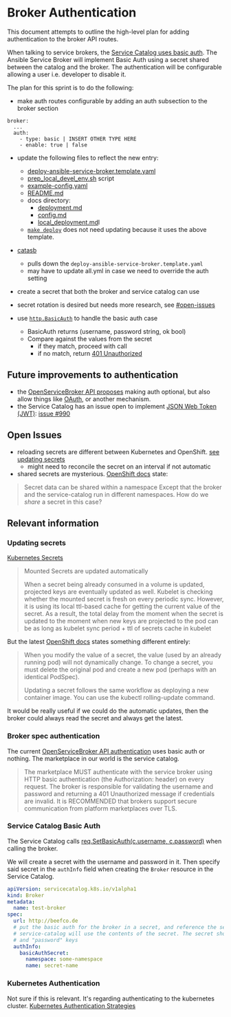 # Broker Authentication

This document attempts to outline the high-level plan for adding authentication
to the broker API routes.

When talking to service brokers, the [Service Catalog uses basic auth](#service-catalog-basic-auth). The Ansible Service Broker will implement Basic Auth using a secret shared between the catalog and the broker. The authentication will be configurable allowing a user i.e. developer to disable it.

The plan for this sprint is to do the following:

* make auth routes configurable by adding an auth subsection to the broker section
```
broker:
  ...
  auth:
    - type: basic | INSERT OTHER TYPE HERE
    - enable: true | false
```
  * update the following files to reflect the new entry:
      * [deploy-ansible-service-broker.template.yaml](https://github.com/openshift/ansible-service-broker/blob/master/templates/deploy-ansible-service-broker.template.yaml)
      * [prep_local_devel_env.sh](https://github.com/openshift/ansible-service-broker/blob/master/scripts/prep_local_devel_env.sh) script
      * [example-config.yaml](https://github.com/openshift/ansible-service-broker/blob/master/etc/example-config.yaml)
      * [README.md](https://github.com/openshift/ansible-service-broker/blob/master/README.md)
      * docs directory:
          * [deployment.md](https://github.com/openshift/ansible-service-broker/blob/master/docs/deployment.md)
          * [config.md](https://github.com/openshift/ansible-service-broker/blob/master/docs/config.md)
          * [local_deployment.md](https://github.com/openshift/ansible-service-broker/blob/master/docs/local_deployment.md)l
      * [`make deploy`](https://github.com/openshift/ansible-service-broker/blob/master/Makefile#L57-L58) does not need updating because it uses the above template.
  * [catasb](https://github.com/fusor/catasb/tree/dev)
      * pulls down the `deploy-ansible-service-broker.template.yaml`
      * may have to update all.yml in case we need to override the auth setting

* create a secret that both the broker and service catalog can use

* secret rotation is desired but needs more research, see [#open-issues](#open-issues)

* use [`http.BasicAuth`](https://golang.org/pkg/net/http/#Request.BasicAuth) to handle the basic auth case
  * BasicAuth returns (username, password string, ok bool)
  * Compare against the values from the secret
      * if they match, proceed with call
      * if no match, return [401 Unauthorized](https://golang.org/pkg/net/http/#pkg-constants)

## Future improvements to authentication
* the [OpenServiceBroker API proposes](https://github.com/openservicebrokerapi/servicebroker/pull/223) making auth optional, but also allow things like [OAuth](https://oauth.net/2/), or another mechanism.
* the Service Catalog has an issue open to implement [JSON Web Token (JWT)](https://jwt.io/): [issue #990](https://github.com/kubernetes-incubator/service-catalog/issues/990)

## Open Issues

* reloading secrets are different between Kubernetes and OpenShift. [see updating secrets](#updating-secrets)
    * might need to reconcile the secret on an interval if not automatic
* shared secrets are mysterious. [OpenShift docs](https://github.com/openshift/openshift-docs/blob/master/dev_guide/secrets.adoc#creating-secrets) state:
> Secret data can be shared within a namespace
Except that the broker and the service-catalog run in different namespaces. How
do we *share* a secret in this case?

## Relevant information

### Updating secrets

[Kubernetes Secrets](https://kubernetes.io/docs/concepts/configuration/secret/#creating-your-own-secrets)

> Mounted Secrets are updated automatically
>
> When a secret being already consumed in a volume is updated, projected keys are eventually updated as well. Kubelet is checking whether the mounted secret is fresh on every periodic sync. However, it is using its local ttl-based cache for getting the current value of the secret. As a result, the total delay from the moment when the secret is updated to the moment when new keys are projected to the pod can be as long as kubelet sync period + ttl of secrets cache in kubelet

But the latest [OpenShift docs](https://github.com/openshift/openshift-docs/blob/master/dev_guide/secrets.adoc#dev-guide-secrets-using-secrets) states something different entirely:

> When you modify the value of a secret, the value (used by an already running pod) will not dynamically change. To change a secret, you must delete the original pod and create a new pod (perhaps with an identical PodSpec).
>
> Updating a secret follows the same workflow as deploying a new container image. You can use the kubectl rolling-update command.

It would be really useful if we could do the automatic updates, then the broker
could always read the secret and always get the latest.


### Broker spec authentication
The current [OpenServiceBroker API authentication](https://github.com/openservicebrokerapi/servicebroker/blob/master/spec.md#authentication) uses basic auth or nothing. The marketplace in our world is the service catalog.
> The marketplace MUST authenticate with the service broker using HTTP basic authentication (the Authorization: header) on every request. The broker is responsible for validating the username and password and returning a 401 Unauthorized message if credentials are invalid. It is RECOMMENDED that brokers support secure communication from platform marketplaces over TLS.


### Service Catalog Basic Auth

The Service Catalog calls [req.SetBasicAuth(c.username, c.password)](https://github.com/kubernetes-incubator/service-catalog/blob/master/pkg/brokerapi/openservicebroker/open_service_broker_client.go#L121) when calling the broker.

We will create a secret with the username and password in it. Then
specify said secret in the `authInfo` field when creating the `Broker`
resource in the Service Catalog.

```yaml
apiVersion: servicecatalog.k8s.io/v1alpha1
kind: Broker
metadata:
  name: test-broker
spec:
  url: http://beefco.de
  # put the basic auth for the broker in a secret, and reference the secret here.
  # service-catalog will use the contents of the secret. The secret should have "username"
  # and "password" keys
  authInfo:
    basicAuthSecret:
      namespace: some-namespace
      name: secret-name
```

### Kubernetes Authentication

Not sure if this is relevant. It's regarding authenticating to the kubernetes
cluster.
[Kubernetes Authentication
Strategies](https://kubernetes.io/docs/admin/authentication/#authentication-strategies)
